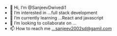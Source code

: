 - 👋 Hi, I’m @SanjeevDwivedi1
- 👀 I’m interested in ...full stack development
- 🌱 I’m currently learning ...React and javascript
- 💞️ I’m looking to collaborate on ...
- 📫 How to reach me ...sanjeev2002sd@gamil.com

<!---
SanjeevDwivedi1/SanjeevDwivedi1 is a ✨ special ✨ repository because its `README.md` (this file) appears on your GitHub profile.
You can click the Preview link to take a look at your changes.
--->
